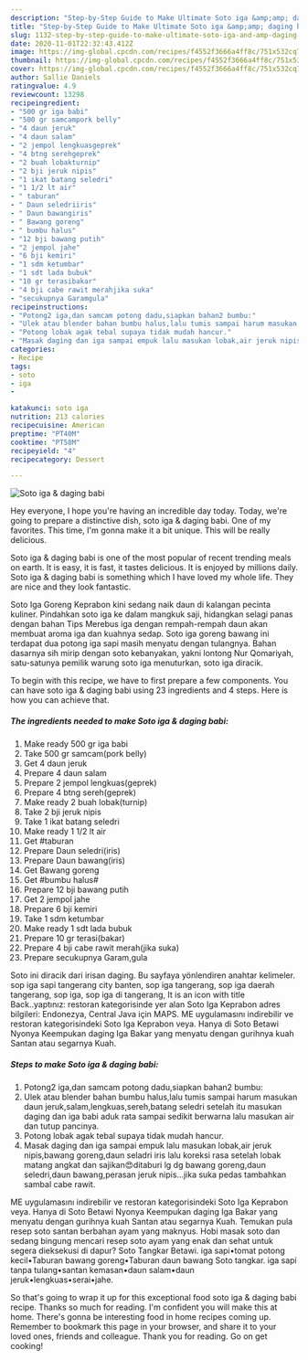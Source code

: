 ```yaml
---
description: "Step-by-Step Guide to Make Ultimate Soto iga &amp;amp; daging babi"
title: "Step-by-Step Guide to Make Ultimate Soto iga &amp;amp; daging babi"
slug: 1132-step-by-step-guide-to-make-ultimate-soto-iga-and-amp-daging-babi
date: 2020-11-01T22:32:43.412Z
image: https://img-global.cpcdn.com/recipes/f4552f3666a4ff8c/751x532cq70/soto-iga-daging-babi-foto-resep-utama.jpg
thumbnail: https://img-global.cpcdn.com/recipes/f4552f3666a4ff8c/751x532cq70/soto-iga-daging-babi-foto-resep-utama.jpg
cover: https://img-global.cpcdn.com/recipes/f4552f3666a4ff8c/751x532cq70/soto-iga-daging-babi-foto-resep-utama.jpg
author: Sallie Daniels
ratingvalue: 4.9
reviewcount: 13298
recipeingredient:
- "500 gr iga babi"
- "500 gr samcampork belly"
- "4 daun jeruk"
- "4 daun salam"
- "2 jempol lengkuasgeprek"
- "4 btng serehgeprek"
- "2 buah lobakturnip"
- "2 bji jeruk nipis"
- "1 ikat batang seledri"
- "1 1/2 lt air"
- " taburan"
- " Daun seledriiris"
- " Daun bawangiris"
- " Bawang goreng"
- " bumbu halus"
- "12 bji bawang putih"
- "2 jempol jahe"
- "6 bji kemiri"
- "1 sdm ketumbar"
- "1 sdt lada bubuk"
- "10 gr terasibakar"
- "4 bji cabe rawit merahjika suka"
- "secukupnya Garamgula"
recipeinstructions:
- "Potong2 iga,dan samcam potong dadu,siapkan bahan2 bumbu:"
- "Ulek atau blender bahan bumbu halus,lalu tumis sampai harum masukan daun jeruk,salam,lengkuas,sereh,batang seledri setelah itu masukan daging dan iga babi aduk rata sampai sedikit berwarna lalu masukan air dan tutup pancinya."
- "Potong lobak agak tebal supaya tidak mudah hancur."
- "Masak daging dan iga sampai empuk lalu masukan lobak,air jeruk nipis,bawang goreng,daun seladri iris lalu koreksi rasa setelah lobak matang angkat dan sajikan😍ditaburi lg dg bawang goreng,daun seledri,daun bawang,perasan jeruk nipis...jika suka pedas tambahkan sambal cabe rawit."
categories:
- Recipe
tags:
- soto
- iga
- 

katakunci: soto iga  
nutrition: 213 calories
recipecuisine: American
preptime: "PT40M"
cooktime: "PT58M"
recipeyield: "4"
recipecategory: Dessert

---
```



![Soto iga &amp; daging babi](https://img-global.cpcdn.com/recipes/f4552f3666a4ff8c/751x532cq70/soto-iga-daging-babi-foto-resep-utama.jpg)

Hey everyone, I hope you're having an incredible day today. Today, we're going to prepare a distinctive dish, soto iga &amp; daging babi. One of my favorites. This time, I'm gonna make it a bit unique. This will be really delicious.

Soto iga &amp; daging babi is one of the most popular of recent trending meals on earth. It is easy, it is fast, it tastes delicious. It is enjoyed by millions daily. Soto iga &amp; daging babi is something which I have loved my whole life. They are nice and they look fantastic.

Soto Iga Goreng Keprabon kini sedang naik daun di kalangan pecinta kuliner. Pindahkan soto iga ke dalam mangkuk saji, hidangkan selagi panas dengan bahan Tips Merebus iga dengan rempah-rempah daun akan membuat aroma iga dan kuahnya sedap. Soto iga goreng bawang ini terdapat dua potong iga sapi masih menyatu dengan tulangnya. Bahan dasarnya sih mirip dengan soto kebanyakan, yakni lontong Nur Qomariyah, satu-satunya pemilik warung soto iga menuturkan, soto iga diracik.


To begin with this recipe, we have to first prepare a few components. You can have soto iga &amp; daging babi using 23 ingredients and 4 steps. Here is how you can achieve that.

<!--inarticleads1-->

##### The ingredients needed to make Soto iga &amp; daging babi:

1. Make ready 500 gr iga babi
1. Take 500 gr samcam(pork belly)
1. Get 4 daun jeruk
1. Prepare 4 daun salam
1. Prepare 2 jempol lengkuas(geprek)
1. Prepare 4 btng sereh(geprek)
1. Make ready 2 buah lobak(turnip)
1. Take 2 bji jeruk nipis
1. Take 1 ikat batang seledri
1. Make ready 1 1/2 lt air
1. Get  #taburan
1. Prepare  Daun seledri(iris)
1. Prepare  Daun bawang(iris)
1. Get  Bawang goreng
1. Get  #bumbu halus#
1. Prepare 12 bji bawang putih
1. Get 2 jempol jahe
1. Prepare 6 bji kemiri
1. Take 1 sdm ketumbar
1. Make ready 1 sdt lada bubuk
1. Prepare 10 gr terasi(bakar)
1. Prepare 4 bji cabe rawit merah(jika suka)
1. Prepare secukupnya Garam,gula


Soto ini diracik dari irisan daging. Bu sayfaya yönlendiren anahtar kelimeler. sop iga sapi tangerang city banten, sop iga tangerang, sop iga daerah tangerang, sop iga, sop iga di tangerang, It is an icon with title Back..yaptınız: restoran kategorisinde yer alan Soto Iga Keprabon adres bilgileri: Endonezya, Central Java için MAPS. ME uygulamasını indirebilir ve restoran kategorisindeki Soto Iga Keprabon veya. Hanya di Soto Betawi Nyonya Keempukan daging Iga Bakar yang menyatu dengan gurihnya kuah Santan atau segarnya Kuah. 

<!--inarticleads2-->

##### Steps to make Soto iga &amp; daging babi:

1. Potong2 iga,dan samcam potong dadu,siapkan bahan2 bumbu:
1. Ulek atau blender bahan bumbu halus,lalu tumis sampai harum masukan daun jeruk,salam,lengkuas,sereh,batang seledri setelah itu masukan daging dan iga babi aduk rata sampai sedikit berwarna lalu masukan air dan tutup pancinya.
1. Potong lobak agak tebal supaya tidak mudah hancur.
1. Masak daging dan iga sampai empuk lalu masukan lobak,air jeruk nipis,bawang goreng,daun seladri iris lalu koreksi rasa setelah lobak matang angkat dan sajikan😍ditaburi lg dg bawang goreng,daun seledri,daun bawang,perasan jeruk nipis...jika suka pedas tambahkan sambal cabe rawit.


ME uygulamasını indirebilir ve restoran kategorisindeki Soto Iga Keprabon veya. Hanya di Soto Betawi Nyonya Keempukan daging Iga Bakar yang menyatu dengan gurihnya kuah Santan atau segarnya Kuah. Temukan pula resep soto santan berbahan ayam yang maknyus. Hobi masak soto dan sedang bingung mencari resep soto ayam yang enak dan sehat untuk segera dieksekusi di dapur? Soto Tangkar Betawi. iga sapi•tomat potong kecil•Taburan bawang goreng•Taburan daun bawang Soto tangkar. iga sapi tanpa tulang•santan kemasan•daun salam•daun jeruk•lengkuas•serai•jahe. 

So that's going to wrap it up for this exceptional food soto iga &amp; daging babi recipe. Thanks so much for reading. I'm confident you will make this at home. There's gonna be interesting food in home recipes coming up. Remember to bookmark this page in your browser, and share it to your loved ones, friends and colleague. Thank you for reading. Go on get cooking!
